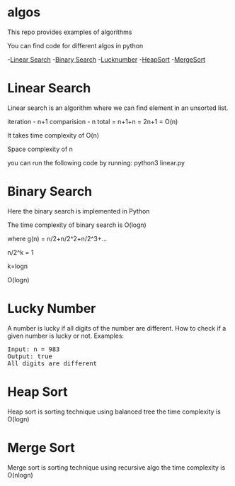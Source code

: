 # algos
This repo provides examples of algorithms

You can find code for different algos in python

-[Linear Search](#linear-search)
-[Binary Search](#binary-search)
-[Lucknumber](#lucky-number)
-[HeapSort](#heap-sort)
-[MergeSort](#merge-sort)

# Linear Search

Linear search is an algorithm where we can find element in an unsorted list.

iteration - n+1
comparision - n
 total = n+1+n = 2n+1 = O(n)

It takes time complexity of O(n)

Space complexity of n

you can run the following code by running: python3 linear.py

# Binary Search


Here the binary search is implemented in Python

The time complexity of binary search is O(logn)

where g(n) = n/2+n/2^2+n/2^3+...

n/2^k = 1

k=logn

O(logn)

# Lucky Number

A number is lucky if all digits of the number are different. How to check if a given number is lucky or not.
Examples: 
 

<pre>Input: n = 983
Output: true
All digits are different</pre>

# Heap Sort
Heap sort is sorting technique using balanced tree
the time complexity is O(logn)
# Merge Sort

Merge sort is sorting technique using recursive algo
the time complexity is O(nlogn)
